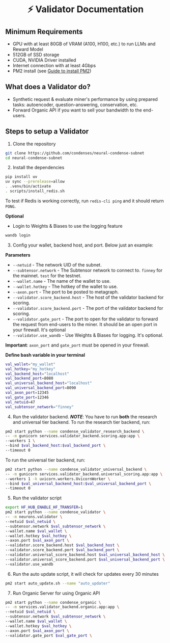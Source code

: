 <div align="center">

# ⚡ Validator Documentation

</div>

## Minimum Requirements
- GPU with at least 80GB of VRAM (A100, H100, etc.) to run LLMs and Reward Model
- 512GB of SSD storage
- CUDA, NVIDIA Driver installed
- Internet connection with at least 4Gbps
- PM2 install (see [Guide to install PM2](./pm2.md))

## What does a Validator do?

- Synthetic request & evaluate miner's performance by using prepared tasks: autoencoder, question-answering, conservation, etc.
- Forward Organic API if you want to sell your bandwidth to the end-users.

## Steps to setup a Validator

1. Clone the repository
```bash
git clone https://github.com/condenses/neural-condense-subnet
cd neural-condense-subnet
```

2. Install the dependencies
```bash
pip install uv
uv sync --prerelease=allow
. .venv/bin/activate
. scripts/install_redis.sh
```
To test if Redis is working correctly, run `redis-cli ping` and it should return `PONG`.

**Optional**
- Login to Weights & Biases to use the logging feature
```bash
wandb login
```

3. Config your wallet, backend host, and port. Below just an example:

**Parameters**
- `--netuid` - The network UID of the subnet.
- `--subtensor.network` - The Subtensor network to connect to. `finney` for the mainnet. `test` for the testnet.
- `--wallet.name` - The name of the wallet to use.
- `--wallet.hotkey` - The hotkey of the wallet to use.
- `--axon.port` - The port to be posted to metagraph.
- `--validator.score_backend.host` - The host of the validator backend for scoring.
- `--validator.score_backend.port` - The port of the validator backend for scoring.
- `--validator.gate_port` - The port to open for the validator to forward the request from end-users to the miner. It should be an open port in your firewall. It's optional
- `--validator.use_wandb` - Use Weights & Biases for logging. It's optional.

**Important**: `axon_port` and `gate_port` must be opened in your firewall.

**Define bash variable in your terminal**
```bash
val_wallet="my_wallet"
val_hotkey="my_hotkey"
val_backend_host="localhost"
val_backend_port=8080
val_universal_backend_host="localhost"
val_universal_backend_port=8090
val_axon_port=12345
val_gate_port=12346
val_netuid=47
val_subtensor_network="finney"
```

4. Run the validator backend.
***NOTE***: You have to run **both** the research and universal tier backend.
To run the research tier backend, run:
```bash
pm2 start python --name condense_validator_research_backend \
-- -m gunicorn services.validator_backend.scoring.app:app \
--workers 1 \
--bind $val_backend_host:$val_backend_port \
--timeout 0
```

To run the universal tier backend, run:
```bash
pm2 start python --name condense_validator_universal_backend \
-- -m gunicorn services.validator_backend.universal_scoring.app:app \
--workers 1 -k uvicorn.workers.UvicornWorker \
--bind $val_universal_backend_host:$val_universal_backend_port \
--timeout 0
```

5. Run the validator script
```bash
export HF_HUB_ENABLE_HF_TRANSFER=1
pm2 start python --name condense_validator \
-- -m neurons.validator \
--netuid $val_netuid \
--subtensor.network $val_subtensor_network \
--wallet.name $val_wallet \
--wallet.hotkey $val_hotkey \
--axon.port $val_axon_port \
--validator.score_backend.host $val_backend_host \
--validator.score_backend.port $val_backend_port \
--validator.universal_score_backend.host $val_universal_backend_host \
--validator.universal_score_backend.port $val_universal_backend_port \
--validator.use_wandb
```

6. Run the auto update script, it will check for updates every 30 minutes
```bash
pm2 start auto_update.sh --name "auto_updater"
```

7. Run Organic Server for using Organic API
```bash
pm2 start python --name condense_organic \
-- -m services.validator_backend.organic.app:app \
--netuid $val_netuid \
--subtensor.network $val_subtensor_network \
--wallet.name $val_wallet \
--wallet.hotkey $val_hotkey \
--axon.port $val_axon_port \
--validator.gate_port $val_gate_port \
```
